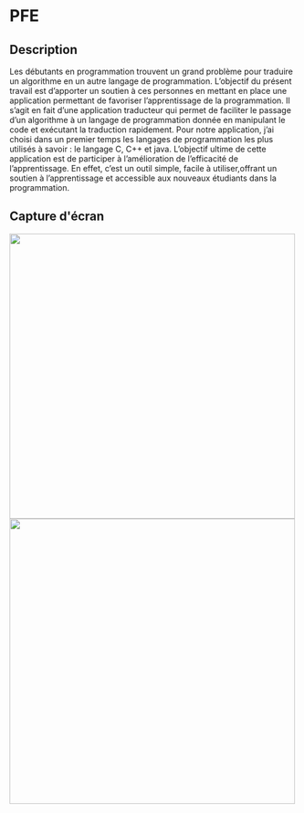 # PFE
## Description
  Les débutants en programmation trouvent un grand problème pour traduire un algorithme en un autre langage de programmation. L’objectif du présent travail est d’apporter un    soutien à ces personnes en mettant en place une application permettant de favoriser l’apprentissage de la programmation. 
  Il s’agit en fait d’une application traducteur qui        permet de faciliter le passage d’un algorithme à un langage de programmation donnée en manipulant le code et exécutant la traduction rapidement. 
  Pour notre application, j’ai choisi dans un premier temps les langages de programmation les plus utilisés à savoir : le langage C, C++ et java.
  L’objectif ultime de cette application est de participer à l’amélioration de l’efficacité de l’apprentissage. En effet, c’est un outil simple, facile à utiliser,offrant un soutien à l’apprentissage et accessible aux nouveaux étudiants dans la programmation.
  
## Capture d'écran
<img src="https://user-images.githubusercontent.com/61518854/97108281-ca69c180-16cc-11eb-87c7-1a7b82a449c1.jpg" width="500" >

<img src="https://user-images.githubusercontent.com/61518854/97108492-3d276c80-16ce-11eb-9916-1f3c0b5aea04.jpg" width="500" >
